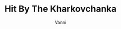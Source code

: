 ---
media: "videos/rounds/war/hit_by_the_kharkovchanka.mp4"
media_type: video
title: Hit By The Kharkovchanka
author: [Vanni]
desc: Soviet Marine Keira Henry is hit in a friendly fire incident.
---
